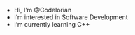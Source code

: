 - Hi, I’m @Codelorian
- I’m interested in Software Development
- I’m currently learning C++

<!---
Codelorian/Codelorian is a ✨ special ✨ repository because its `README.md` (this file) appears on your GitHub profile.
You can click the Preview link to take a look at your changes.
--->
